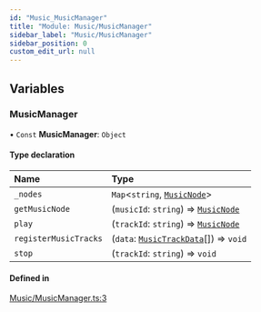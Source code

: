 ```yaml
---
id: "Music_MusicManager"
title: "Module: Music/MusicManager"
sidebar_label: "Music/MusicManager"
sidebar_position: 0
custom_edit_url: null
---
```


## Variables

### MusicManager

• `Const` **MusicManager**: `Object`

#### Type declaration

| Name | Type |
| :------ | :------ |
| `_nodes` | `Map`\<`string`, [`MusicNode`](../classes/Music_MusicNode.MusicNode.md)\> |
| `getMusicNode` | (`musicId`: `string`) => [`MusicNode`](../classes/Music_MusicNode.MusicNode.md) |
| `play` | (`trackId`: `string`) => [`MusicNode`](../classes/Music_MusicNode.MusicNode.md) |
| `registerMusicTracks` | (`data`: [`MusicTrackData`](Meta_AudioTypes.md#musictrackdata)[]) => `void` |
| `stop` | (`trackId`: `string`) => `void` |

#### Defined in

[Music/MusicManager.ts:3](https://github.com/lucasdamianjohnson/DivineVoxelEngine/blob/596fa7391478620ed460dfb4856ff0a763b91c49/divinestar/audio/src/Music/MusicManager.ts#L3)

